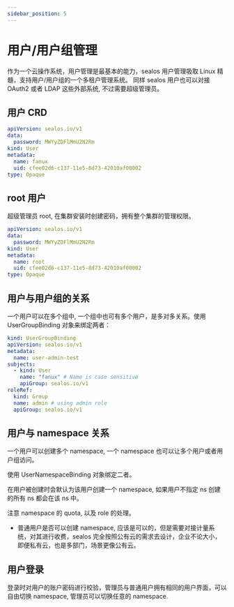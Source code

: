 ```yaml
---
sidebar_position: 5
---
```


# 用户/用户组管理

作为一个云操作系统，用户管理是最基本的能力，sealos 用户管理吸取 Linux 精髓，支持用户/用户组的一个多租户管理系统。
同样 sealos 用户也可以对接 OAuth2 或者 LDAP 这些外部系统, 不过需要超级管理员。

## 用户 CRD

```yaml
apiVersion: sealos.io/v1
data:
  password: MWYyZDFlMmU2N2Rm
kind: User
metadata:
  name: fanux
  uid: cfee02d6-c137-11e5-8d73-42010af00002
type: Opaque
```

## root 用户

超级管理员 root, 在集群安装时创建密码，拥有整个集群的管理权限。

```yaml
apiVersion: sealos.io/v1
data:
  password: MWYyZDFlMmU2N2Rm
kind: User
metadata:
  name: root
  uid: cfee02d6-c137-11e5-8d73-42010af00002
type: Opaque
```

## 用户与用户组的关系

一个用户可以在多个组中, 一个组中也可有多个用户，是多对多关系。使用 UserGroupBinding 对象来绑定两者：

```yaml
kind: UserGroupBinding
apiVersion: sealos.io/v1
metadata:
  name: user-admin-test
subjects:
  - kind: User
    name: "fanux" # Name is case sensitive
    apiGroup: sealos.io/v1
roleRef:
  kind: Group
  name: admin # using admin role
  apiGroup: sealos.io/v1
```

## 用户与 namespace 关系

一个用户可以创建多个 namespace, 一个 namespace 也可以让多个用户或者用户组访问。

使用 UserNamespaceBinding 对象绑定二者。

在用户被创建时会默认为该用户创建一个 namespace, 如果用户不指定 ns 创建的所有 ns 都会在该 ns 中。

注意 namespace 的 quota, 以及 role 的处理。

- 普通用户是否可以创建 namespace, 应该是可以的，但是需要对接计量系统，对其进行收费，sealos 完全按照公有云的需求去设计，企业不论大小，即便私有云，也是多部门，场景更像公有云。

## 用户登录

登录时对用户的账户密码进行校验，管理员与普通用户拥有相同的用户界面，可以自由切换 namespace, 管理员可以切换任意的 namespace.
